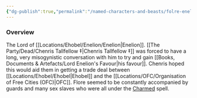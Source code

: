 ```yaml
---
{"dg-publish":true,"permalink":"/named-characters-and-beasts/folre-enelion-iv-esquire/","tags":["NPC"],"noteIcon":"","created":"2024-06-08T23:28:34.825+01:00","updated":"2024-12-13T17:33:51.927+00:00"}
---
```



### Overview
The Lord of [[Locations/Ehobel/Enelion/Enelion\|Enelion]]. [[The Party/Dead/Chenris Tallfellow ‡\|Chenris Tallfellow ‡]] was forced to have a long, very misogynistic conversation with him to try and gain [[Books, Documents & Artefacts/Lord Enelion's Favour\|his favour]]. Chenris hoped this would aid them in getting a trade deal between [[Locations/Ehobel/Ehobel\|Ehobel]] and the [[Locations/OFC/Organisation of Free Cities (OFC)\|OFC]]. Flore seemed to be constantly accompanied by guards and many sex slaves who were all under the [Charmed](https://www.dndbeyond.com/spells/charm) spell. 